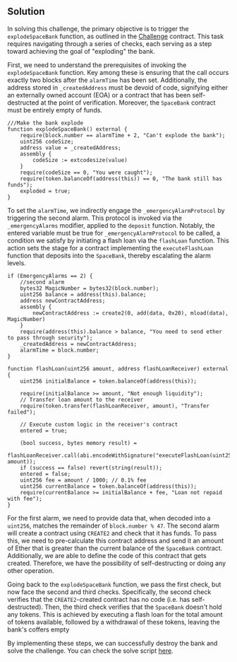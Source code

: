 ## Solution

In solving this challenge, the primary objective is to trigger the `explodeSpaceBank` function, as outlined in the [Challenge](challenge/project/src/Challenge.sol) contract. This task requires navigating through a series of checks, each serving as a step toward achieving the goal of "exploding" the bank.

First, we need to understand the prerequisites of invoking the `explodeSpaceBank` function. Key among these is ensuring that the call occurs exactly two blocks after the `alarmTime` has been set. Additionally, the address stored in `_createdAddress` must be devoid of code, signifying either an externally owned account (EOA) or a contract that has been self-destructed at the point of verification. Moreover, the `SpaceBank` contract must be entirely empty of funds.

```solidity
///Make the bank explode
function explodeSpaceBank() external {
    require(block.number == alarmTime + 2, "Can't explode the bank");
    uint256 codeSize;
    address value = _createdAddress;
    assembly {
        codeSize := extcodesize(value)
    }
    require(codeSize == 0, "You were caught");
    require(token.balanceOf(address(this)) == 0, "The bank still has funds");
    exploded = true;
}
```

To set the `alarmTime`, we indirectly engage the `_emergencyAlarmProtocol` by triggering the second alarm. This protocol is invoked via the `_emergencyAlarms` modifier, applied to the `deposit` function. Notably, the entered variable must be true for `_emergencyAlarmProtocol` to be called, a condition we satisfy by initiating a flash loan via the `flashLoan` function. This action sets the stage for a contract implementing the `executeFlashLoan` function that deposits into the `SpaceBank`, thereby escalating the alarm levels.

```solidity
if (EmergencyAlarms == 2) {
    //second alarm
    bytes32 MagicNumber = bytes32(block.number);
    uint256 balance = address(this).balance;
    address newContractAddress;
    assembly {
        newContractAddress := create2(0, add(data, 0x20), mload(data), MagicNumber)
    }
    require(address(this).balance > balance, "You need to send ether to pass through security");
    _createdAddress = newContractAddress;
    alarmTime = block.number;
}
```

```solidity
function flashLoan(uint256 amount, address flashLoanReceiver) external {
    uint256 initialBalance = token.balanceOf(address(this));

    require(initialBalance >= amount, "Not enough liquidity");
    // Transfer loan amount to the receiver
    require(token.transfer(flashLoanReceiver, amount), "Transfer failed");

    // Execute custom logic in the receiver's contract
    entered = true;

    (bool success, bytes memory result) =
        flashLoanReceiver.call(abi.encodeWithSignature("executeFlashLoan(uint256)", amount));
    if (success == false) revert(string(result));
    entered = false;
    uint256 fee = amount / 1000; // 0.1% fee
    uint256 currentBalance = token.balanceOf(address(this));
    require(currentBalance >= initialBalance + fee, "Loan not repaid with fee");
}
```

For the first alarm, we need to provide data that, when decoded into a `uint256`, matches the remainder of `block.number % 47`. The second alarm will create a contract using `CREATE2` and check that it has funds. To pass this, we need to pre-calculate this contract address and send it an amount of Ether that is greater than the current balance of the `SpaceBank` contract. Additionally, we are able to define the code of this contract that gets created. Therefore, we have the possibility of self-destructing or doing any other operation.

Going back to the `explodeSpaceBank` function, we pass the first check, but now face the second and third checks. Specifically, the second check verifies that the `CREATE2`-created contract has no code (i.e. has self-destructed). Then, the third check verifies that the `SpaceBank` doesn't hold any tokens. This is achieved by executing a flash loan for the total amount of tokens available, followed by a withdrawal of these tokens, leaving the bank's coffers empty

By implementing these steps, we can successfully destroy the bank and solve the challenge. You can check the solve script [here](challenge/project/script/Solve.sol).